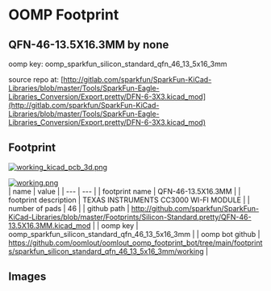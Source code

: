 # OOMP Footprint  
## QFN-46-13.5X16.3MM  by none  
  
oomp key: oomp_sparkfun_silicon_standard_qfn_46_13_5x16_3mm  
  
source repo at: [http://gitlab.com/sparkfun/SparkFun-KiCad-Libraries/blob/master/Tools/SparkFun-Eagle-Libraries_Conversion/Export.pretty/DFN-6-3X3.kicad_mod](http://gitlab.com/sparkfun/SparkFun-KiCad-Libraries/blob/master/Tools/SparkFun-Eagle-Libraries_Conversion/Export.pretty/DFN-6-3X3.kicad_mod)  
## Footprint  
  
[![working_kicad_pcb_3d.png](working_kicad_pcb_3d_600.png)](working_kicad_pcb_3d.png)  
  
[![working.png](working_600.png)](working.png)  
| name | value | 
| --- | --- | 
| footprint name | QFN-46-13.5X16.3MM | 
| footprint description | TEXAS INSTRUMENTS CC3000 WI-FI MODULE | 
| number of pads | 46 | 
| github path | http://github.com/sparkfun/SparkFun-KiCad-Libraries/blob/master/Footprints/Silicon-Standard.pretty/QFN-46-13.5X16.3MM.kicad_mod | 
| oomp key | oomp_sparkfun_silicon_standard_qfn_46_13_5x16_3mm | 
| oomp bot github | https://github.com/oomlout/oomlout_oomp_footprint_bot/tree/main/footprints/sparkfun_silicon_standard_qfn_46_13_5x16_3mm/working | 
## Images  
